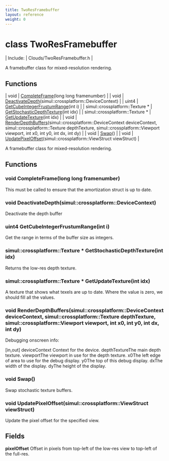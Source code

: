 ```yaml
---
title: TwoResFramebuffer
layout: reference
weight: 0
---
```

class TwoResFramebuffer
===

| Include: | Clouds/TwoResFramebuffer.h |

A framebuffer class for mixed-resolution rendering.
  


Functions
---

| void | [CompleteFrame](#CompleteFrame)(long long framenumber) |
| void | [DeactivateDepth](#DeactivateDepth)(simul::crossplatform::DeviceContext) |
| uint4 | [GetCubeIntegerFrustumRange](#GetCubeIntegerFrustumRange)(int i) |
| simul::crossplatform::Texture * | [GetStochasticDepthTexture](#GetStochasticDepthTexture)(int idx) |
| simul::crossplatform::Texture * | [GetUpdateTexture](#GetUpdateTexture)(int idx) |
| void | [RenderDepthBuffers](#RenderDepthBuffers)(simul::crossplatform::DeviceContext deviceContext, simul::crossplatform::Texture depthTexture, simul::crossplatform::Viewport viewport, int x0, int y0, int dx, int dy) |
| void | [Swap](#Swap)() |
| void | [UpdatePixelOffset](#UpdatePixelOffset)(simul::crossplatform::ViewStruct viewStruct) |

A framebuffer class for mixed-resolution rendering.
  


Functions
---

### <a name="CompleteFrame"/>void CompleteFrame(long long framenumber)
This must be called to ensure that the amortization struct is up to date.

### <a name="DeactivateDepth"/>void DeactivateDepth(simul::crossplatform::DeviceContext)
Deactivate the depth buffer

### <a name="GetCubeIntegerFrustumRange"/>uint4 GetCubeIntegerFrustumRange(int i)
Get the range in terms of the buffer size as integers.

### <a name="GetStochasticDepthTexture"/>simul::crossplatform::Texture * GetStochasticDepthTexture(int idx)
Returns the low-res depth texture.

### <a name="GetUpdateTexture"/>simul::crossplatform::Texture * GetUpdateTexture(int idx)
A texture that shows what texels are up to date. Where the value is zero, we should fill all the values.

### <a name="RenderDepthBuffers"/>void RenderDepthBuffers(simul::crossplatform::DeviceContext deviceContext, simul::crossplatform::Texture depthTexture, simul::crossplatform::Viewport viewport, int x0, int y0, int dx, int dy)
Debugging onscreen info:

[in,out] deviceContext   Context for the device.
depthTextureThe main depth texture.
viewportThe viewport in use for the depth texture.
x0The left edge of area to use for the debug display.
y0The top of this debug display.
dxThe width of the display.
dyThe height of the display.

### <a name="Swap"/>void Swap()
Swap stochastic texture buffers.

### <a name="UpdatePixelOffset"/>void UpdatePixelOffset(simul::crossplatform::ViewStruct viewStruct)
Update the pixel offset for the specified view.

Fields
---

**pixelOffset**  Offset in pixels from top-left of the low-res view to top-left of the full-res.
